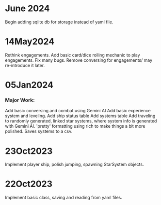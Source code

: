 
# June 2024
Begin adding sqlite db for storage instead of yaml file.

# 14May2024
Rethink engagements.
Add basic card/dice rolling mechanic to play engagements.
Fix many bugs.
Remove conversing for engagements/ may re-introduce it later.

# 05Jan2024
### Major Work:
Add basic conversing and combat using Gemini AI
Add basic experience system and leveling.
Add ship status table
Add systems table
Add traveling to randomly generated, linked star systems, where system info is generated with Gemini AI.
'pretty' formatting using rich to make things a bit more polished.
Saves systems to a csv.

# 23Oct2023
Implement player ship, polish jumping, spawning StarSystem objects.

# 22Oct2023
Implement basic class, saving and reading from yaml files.
